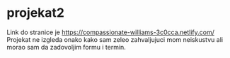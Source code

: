 # projekat2
Link do stranice je https://compassionate-williams-3c0cca.netlify.com/
Projekat ne izgleda onako kako sam zeleo zahvaljujuci mom neiskustvu ali morao sam da zadovoljim formu i termin.
